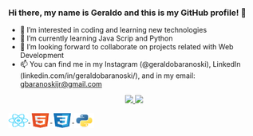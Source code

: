 ### Hi there, my name is Geraldo and this is my GitHub profile! 👋

- 👀 I’m interested in coding and learning new technologies
- 🌱 I’m currently learning Java Scrip and Python
- 👯 I’m looking forward to collaborate on projects related with Web Development
- 📫 You can find me in my Instagram (@geraldobaranoski), LinkedIn (linkedin.com/in/geraldobaranoski/), and in my email: gbaranoskijr@gmail.com

<div align="center">
  <a href="https://github.com/geraldobarar">
  <img height="180em" src="https://github-readme-stats.vercel.app/api?username=geraldobarar&show_icons=true&theme=codeSTACKr&include_all_commits=true&count_private=true"/>
  <img height="180em" src="https://github-readme-stats.vercel.app/api/top-langs/?username=geraldobarar&layout=compact&langs_count=7&theme=codeSTACKr"/> 
    
</div>
<div style="display: inline_block"><br>
  <img align="center" alt="gbarar-Js" height="30" width="40" src="https://raw.githubusercontent.com/devicons/devicon/master/icons/react/react-original.svg">
  <img align="center" alt="gbarar-HTML" height="30" width="40" src="https://raw.githubusercontent.com/devicons/devicon/master/icons/html5/html5-original.svg">
  <img align="center" alt="gbarar-CSS" height="30" width="40" src="https://raw.githubusercontent.com/devicons/devicon/master/icons/css3/css3-original.svg">
  <img align="center" alt="gbarar-Python" height="30" width="40" src="https://raw.githubusercontent.com/devicons/devicon/master/icons/python/python-original.svg">
  



